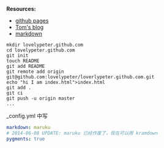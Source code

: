 

__Resources:__

- [github pages](http://pages.github.com/)
- [Tom's blog](http://tom.preston-werner.com/2008/11/17/blogging-like-a-hacker.html)
- [markdown](http://daringfireball.net/projects/markdown/)

```
mkdir lovelypeter.github.com
cd lovelypeter.github.com
git init
touch README
git add README
git remote add origin git@github.com:lovelypeter/loverlypeter.github.com.git
echo "hi I am index.html">index.html
git add .
git ci
git push -u origin master
...
```

_config.yml 中写

```yaml
markdown: maruku
# 2014-06-08 UPDATE: maruku 已经作废了，现在可以用 kramdown
pygments: true
```
